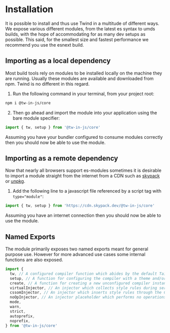 # Installation

It is possible to install and thus use Twind in a multitude of different ways. We expose various different modules, from the latest es syntax to umds builds, with the hope of accommodating for as many dev setups as possible. This said, for the smallest size and fastest performance we recommend you use the esnext build.

## Importing as a local dependency

Most build tools rely on modules to be installed locally on the machine they are running. Usually these modules are available and downloaded from npm. Twind is no different in this regard.

1. Run the following command in your terminal, from your project root:

```sh
npm i @tw-in-js/core
```

2. Then go ahead and import the module into your application using the bare module specifier:

```js
import { tw, setup } from '@tw-in-js/core'
```

Assuming you have your bundler configured to consume modules correctly then you should now be able to use the module.

## Importing as a remote dependency

Now that nearly all browsers support es-modules sometimes it is desirable to import a module straight from the internet from a CDN such as [skypack](https://skypack.dev/) or [unpkg](https://unpkg.com/).

1. Add the following line to a javascript file referenced by a script tag with `type="module"`:

```js
import { tw, setup } from 'https://cdn.skypack.dev/@tw-in-js/core'
```

Assuming you have an internet connection then you should now be able to use the module.

## Named Exports

The module primarily exposes two named exports meant for general purpose use. However for more advanced use cases some internal functions are also exposed.

```js
import {
  tw, // A configured compiler function which abides by the default Tailwind theme
  setup, // A function for configuring the compiler with a theme and/or plugins
  create, // A function for creating a new unconfigured compiler instance
  virtualInjector, // An injector which collects style rules during server-side rendering
  cssomInjector, // An injector which inserts style rules through the CSS Object Model
  noOpInjector, // An injector placeholder which performs no operations useful for testing
  mode,
  warn,
  strict,
  autoprefix,
  noprefix,
} from '@tw-in-js/core'
```
